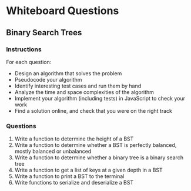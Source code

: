 # Whiteboard Questions

## Binary Search Trees

### Instructions

For each question:

- Design an algorithm that solves the problem
- Pseudocode your algorithm
- Identify interesting test cases and run them by hand
- Analyze the time and space complexities of the algorithm
- Implement your algorithm (including tests) in JavaScript to check your work
- Find a solution online, and check that you were on the right track

### Questions

1. Write a function to determine the height of a BST
1. Write a function to determine whether a BST is perfectly balanced, mostly balanced or unbalanced
1. Write a function to determine whether a binary tree is a binary search tree
1. Write a function to get a list of keys at a given depth in a BST
1. Write a function to print a BST to the terminal
1. Write functions to serialize and deserialize a BST
